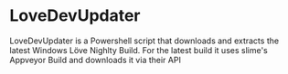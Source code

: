 # LoveDevUpdater

LoveDevUpdater is a Powershell script that downloads and extracts the latest Windows Löve Nighlty Build.
For the latest build it uses slime's Appveyor Build and downloads it via their API

